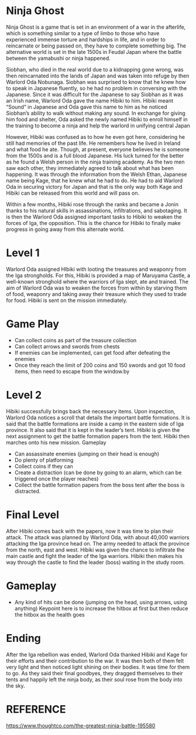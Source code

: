 # Ninja Ghost 
Ninja Ghost is a game that is set in an environment of a war in the afterlife, which is something similar to a type of limbo to those who have experienced immense torture and hardships in life, and in order to reincarnate or being passed on, they have to complete something big. The alternative world is set in the late 1500s in Feudal Japan where the battle between the yamabushi or ninja happened.

Siobhan, who died in the real world due to a kidnapping gone wrong, was then reincarnated into the lands of Japan and was taken into refuge by then Warlord Oda Nobunaga. Siobhan was surprised to know that he knew how to speak in Japanese fluently, so he had no problem in conversing with the Japanese. Since it was difficult for the Japanese to say Siobhan as it was an Irish name, Warlord Oda gave the name Hibiki to him. Hibiki meant “Sound” in Japanese and Oda gave this name to him as he noticed Siobhan’s ability to walk without making any sound. In exchange for giving him food and shelter, Oda asked the newly named Hibiki to enroll himself in the training to become a ninja and help the warlord in unifying central Japan

However, Hibiki was confused as to how he even got here, considering he still had memories of the past life. He remembers how he lived in Ireland and what food he ate. Though, at present, everyone believes he is someone from the 1500s and is a full blood Japanese. His luck turned for the better as he found a Welsh person in the ninja training academy. As the two men saw each other, they immediately agreed to talk about what has been happening. It was through the information from the Welsh Ethan, Japanese name being Kage, that he knew what he had to do. He had to aid Warlord Oda in securing victory for Japan and that is the only way both Kage and Hibiki can be released from this world and will pass on. 

Within a few months, Hibiki rose through the ranks and became a Jonin thanks to his natural skills in assassinations, infiltrations, and sabotaging. It is then the Warlord Oda assigned important tasks to Hibiki to weaken the forces of Iga, the opposition. This is the chance for Hibiki to finally make progress in going away from this alternate world. 


# Level 1
Warlord Oda assigned HIbiki with looting the treasures and weaponry from the Iga strongholds. For this, Hibiki is provided a map of Maruyama Castle, a well-known stronghold where the warriors of Iga slept, ate and trained. The aim of Warlord Oda was to weaken the forces from within by starving them of food, weaponry and taking away their treasure which they used to trade for food. Hibiki is sent on the mission immediately.
# Game Play
- Can collect coins as part of the treasure collection
-	Can collect arrows and swords from chests
-	If enemies can be implemented, can get food after defeating the enemies
-	Once they reach the limit of 200 coins and 150 swords and got 10 food items, then need to escape from the window.by

# Level 2
Hibiki successfully brings back the necessary items. Upon inspection, Warlord Oda notices a scroll that details the important battle formations. It is said that the battle formations are inside a camp in the eastern side of Iga province. It also said that it is kept in the leader’s tent. Hibiki is given the next assignment to get the battle formation papers from the tent. Hibiki then marches onto his new mission.
Gameplay
-	Can assassinate enemies (jumping on their head is enough)
-	Do plenty of platforming
-	Collect coins if they can
-	Create a distraction (can be done by going to an alarm, which can be triggered once the player reaches)
-	Collect the battle formation papers from the boss tent after the boss is distracted. 
# Final Level
After Hibiki comes back with the papers, now it was time to plan their attack. The attack was planned by Warlord Oda, with about 40,000 warriors attacking the Iga province head on. The army needed to attack the province from the north, east and west. Hibiki was given the chance to infiltrate the main castle and fight the leader of the Iga warriors. Hibiki then makes his way through the castle to find the leader (boss) waiting in the study room.
# Gameplay
-	Any kind of hits can be done (jumping on the head, using arrows, using anything) Keypoint here is to increase the hitbox at first but then reduce the hitbox as the health goes
# Ending
After the Iga rebellion was ended, Warlord Oda thanked Hibiki and Kage for their efforts and their contribution to the war. It was then both of them felt very light and then noticed light shining on their bodies. It was time for them to go. As they said their final goodbyes, they dragged themselves to their tents and happily left the ninja body, as their soul rose from the body into the sky. 

# REFERENCE
https://www.thoughtco.com/the-greatest-ninja-battle-195580
